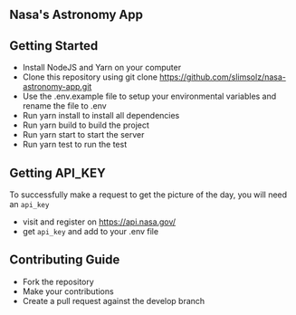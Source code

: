 ## Nasa's Astronomy App

## Getting Started

- Install NodeJS and Yarn on your computer
- Clone this repository using git clone https://github.com/slimsolz/nasa-astronomy-app.git
- Use the .env.example file to setup your environmental variables and rename the file to .env
- Run yarn install to install all dependencies
- Run yarn build to build the project
- Run yarn start to start the server
- Run yarn test to run the test

## Getting API_KEY

To successfully make a request to get the picture of the day, you will need an `api_key`

- visit and register on https://api.nasa.gov/
- get `api_key` and add to your .env file

## Contributing Guide

- Fork the repository
- Make your contributions
- Create a pull request against the develop branch
